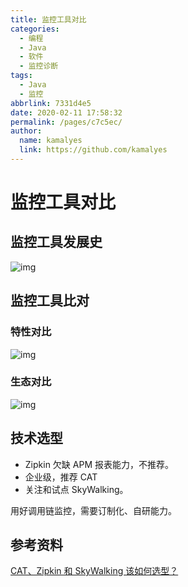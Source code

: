 ```yaml
---
title: 监控工具对比
categories: 
  - 编程
  - Java
  - 软件
  - 监控诊断
tags: 
  - Java
  - 监控
abbrlink: 7331d4e5
date: 2020-02-11 17:58:32
permalink: /pages/c7c5ec/
author: 
  name: kamalyes
  link: https://github.com/kamalyes
---
```


# 监控工具对比

## 监控工具发展史

![img](https://www.yuyanqing.cn/oss/image-bed/snap/20200211165813.png)

## 监控工具比对

### 特性对比

![img](https://www.yuyanqing.cn/oss/image-bed/snap/20200211171551.png)

### 生态对比

![img](https://www.yuyanqing.cn/oss/image-bed/snap/20200211172631.png)

## 技术选型

- Zipkin 欠缺 APM 报表能力，不推荐。
- 企业级，推荐 CAT
- 关注和试点 SkyWalking。

用好调用链监控，需要订制化、自研能力。

## 参考资料

[CAT、Zipkin 和 SkyWalking 该如何选型？](https://time.geekbang.org/dailylesson/detail/100028416)
